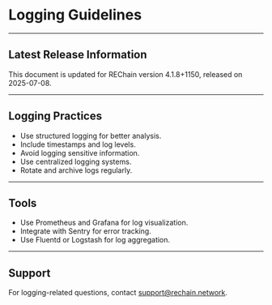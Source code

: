 # Logging Guidelines

---

## Latest Release Information

This document is updated for REChain version 4.1.8+1150, released on 2025-07-08.

---

## Logging Practices

- Use structured logging for better analysis.
- Include timestamps and log levels.
- Avoid logging sensitive information.
- Use centralized logging systems.
- Rotate and archive logs regularly.

---

## Tools

- Use Prometheus and Grafana for log visualization.
- Integrate with Sentry for error tracking.
- Use Fluentd or Logstash for log aggregation.

---

## Support

For logging-related questions, contact support@rechain.network.
